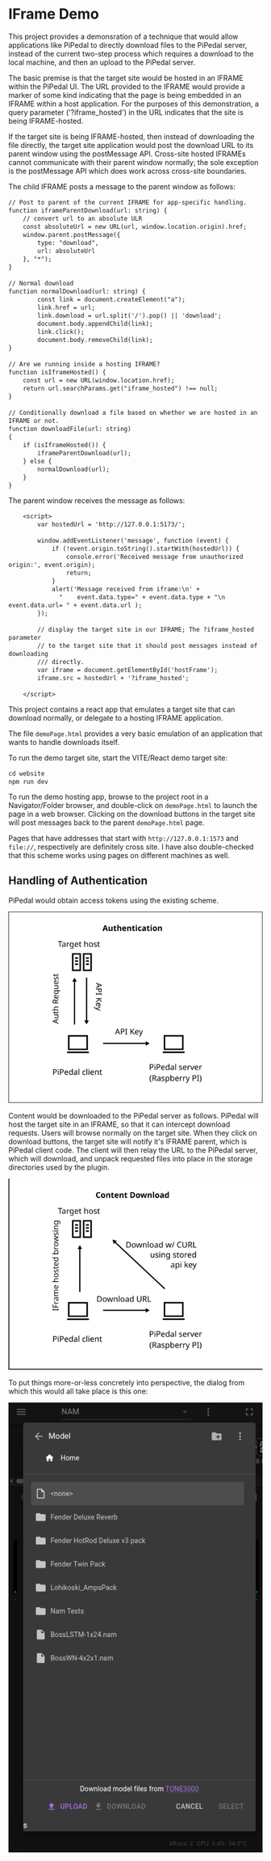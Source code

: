 # IFrame Demo

This project provides a demonsration of a technique that would allow applications like PiPedal to directly download files to the PiPedal server, 
instead of the current two-step process which requires a download to the local machine, and then an upload to the PiPedal server. 

The basic premise is that the target site would be hosted in an IFRAME within the PiPedal UI. The URL provided to the IFRAME would provide a marker of 
some kind indicating that the page is being embedded in an IFRAME within a host application. For the purposes of this demonstration, a query parameter ('?iframe_hosted') in 
the URL indicates that the site is being IFRAME-hosted. 

If the target site is being IFRAME-hosted, then instead of downloading the file directly, the target site application would post the download URL to its parent window
using the postMessage API. Cross-site hosted IFRAMEs cannot communicate with their parent window normally; the sole exception is the postMessage API which does work 
across cross-site boundaries. 

The child IFRAME posts a message to the parent window as follows: 

```
// Post to parent of the current IFRAME for app-specific handling.
function iframeParentDownload(url: string) {
    // convert url to an absolute ULR
    const absoluteUrl = new URL(url, window.location.origin).href;
    window.parent.postMessage({
        type: "download",
        url: absoluteUrl
    }, "*");
}

// Normal download 
function normalDownload(url: string) {
        const link = document.createElement("a");
        link.href = url;
        link.download = url.split('/').pop() || 'download';
        document.body.appendChild(link);
        link.click();
        document.body.removeChild(link);
}

// Are we running inside a hosting IFRAME?
function isIframeHosted() {
    const url = new URL(window.location.href);
    return url.searchParams.get("iframe_hosted") !== null;
}

// Conditionally download a file based on whether we are hosted in an IFRAME or not.
function downloadFile(url: string)
{
    if (isIframeHosted()) {
        iframeParentDownload(url);
    } else {
        normalDownload(url);
    }
}

```
The parent window receives the message as follows:
```
    <script>
        var hostedUrl = 'http://127.0.0.1:5173/';

        window.addEventListener('message', function (event) {
            if (!event.origin.toString().startWith(hostedUrl)) {
                console.error('Received message from unauthorized origin:', event.origin);
                return;
            }
            alert('Message received from iframe:\n' + 
              "    event.data.type=" + event.data.type + "\n    event.data.url= " + event.data.url );
        });

        // display the target site in our IFRAME; The ?iframe_hosted parameter
        // to the target site that it should post messages instead of downloading
        /// directly.
        var iframe = document.getElementById('hostFrame');
        iframe.src = hostedUrl + '?iframe_hosted';

    </script>

```

This project contains a react app that emulates a target site that can download normally, or delegate to a hosting IFRAME application. 

The file `demoPage.html` provides a very basic emulation of an application that wants to handle downloads itself. 

To run the demo target site, start the VITE/React demo target site:
```
cd website
npm run dev
```

To run the demo hosting app, browse to the project root in a Navigator/Folder browser, and double-click on `demoPage.html` to launch the page 
in a web browser. Clicking on the download buttons in the target site will post messages back to the parent `demoPage.html` page. 

Pages that have addresses that start with `http://127.0.0.1:1573` and `file://`, respectively are definitely cross site. I have also double-checked that 
this scheme works using pages on different machines as well.

## Handling of Authentication

PiPedal would obtain access tokens using the existing scheme. 

![](/img/IFrame%20AUTH.png)

Content would be downloaded to the PiPedal server as follows. PiPedal will host the target site in an IFRAME, so that 
it can intercept download requests. Users will browse normally on the target site. When they click on download buttons, 
the target site will notify it's IFRAME parent, which is PiPedal client code. The client will then relay the URL to 
the PiPedal server, which will download, and unpack requested files into place in the storage directories used by the 
plugin.

![](/img/HostedDownload.png)

To put things more-or-less concretely into perspective, the dialog from which this would all take place is this one:

![](/img/screenshot.png)





